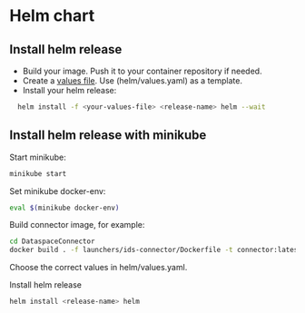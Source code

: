 # Helm chart

## Install helm release

- Build your image. Push it to your container repository if needed.
- Create a [values file](https://helm.sh/docs/chart_template_guide/values_files/). Use (helm/values.yaml) as a template.
- Install your helm release:

```bash
  helm install -f <your-values-file> <release-name> helm --wait
```

## Install helm release with minikube

Start minikube:

```bash
minikube start
```

Set minikube docker-env:

```bash
eval $(minikube docker-env)
```

Build connector image, for example:

```bash
cd DataspaceConnector
docker build . -f launchers/ids-connector/Dockerfile -t connector:latest
```

Choose the correct values in helm/values.yaml.

Install helm release

```bash
helm install <release-name> helm
```
